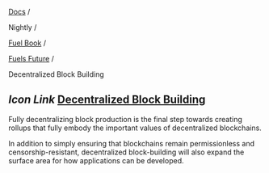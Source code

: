 [Docs](https://docs.fuel.network/) /

Nightly  /

[Fuel Book](https://docs.fuel.network/docs/nightly/fuel-book/) /

[Fuels Future](https://docs.fuel.network/docs/nightly/fuel-book/fuels-future/) /

Decentralized Block Building

## _Icon Link_ [Decentralized Block Building](https://docs.fuel.network/docs/nightly/fuel-book/fuels-future/decentralized-block-building/\#decentralized-block-building)

Fully decentralizing block production is the final step towards creating rollups that fully embody the important values of decentralized blockchains.

In addition to simply ensuring that blockchains remain permissionless and censorship-resistant, decentralized block-building will also expand the surface area for how applications can be developed.